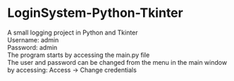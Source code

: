 # LoginSystem-Python-Tkinter
A small logging project in Python and Tkinter<br/>
Username: admin<br/>
Password: admin<br/>
The program starts by accessing the main.py file<br/>
The user and password can be changed from the menu in the main window by accessing: Access -> Change credentials<br/>
